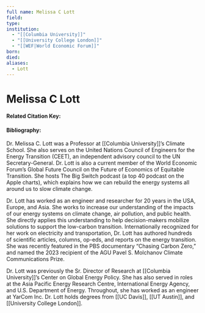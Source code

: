 ```yaml
---
full name: Melissa C Lott
field:
type:
institution:
  - "[[Columbia University]]"
  - "[[University College London]]"
  - "[[WEF|World Economic Forum]]"
born:
died:
aliases:
  - Lott
---
```


# Melissa C Lott
#### Related Citation Key:

#### Bibliography:
Dr. Melissa C. Lott was a Professor at [[Columbia University]]’s Climate School. She also serves on the United Nations Council of Engineers for the Energy Transition (CEET), an independent advisory council to the UN Secretary-General. Dr. Lott is also a current member of the World Economic Forum’s Global Future Council on the Future of Economics of Equitable Transition. She hosts The Big Switch podcast (a top 40 podcast on the Apple charts), which explains how we can rebuild the energy systems all around us to slow climate change.

Dr. Lott has worked as an engineer and researcher for 20 years in the USA, Europe, and Asia. She works to increase our understanding of the impacts of our energy systems on climate change, air pollution, and public health. She directly applies this understanding to help decision-makers mobilize solutions to support the low-carbon transition. Internationally recognized for her work on electricity and transportation, Dr. Lott has authored hundreds of scientific articles, columns, op-eds, and reports on the energy transition. She was recently featured in the PBS documentary “Chasing Carbon Zero,” and named the 2023 recipient of the AGU Pavel S. Molchanov Climate Communications Prize.

Dr. Lott was previously the Sr. Director of Research at [[Columbia University]]’s Center on Global Energy Policy. She has also served in roles at the Asia Pacific Energy Research Centre, International Energy Agency, and U.S. Department of Energy. Throughout, she has worked as an engineer at YarCom Inc. Dr. Lott holds degrees from [[UC Davis]], [[UT Austin]], and [[University College London]].